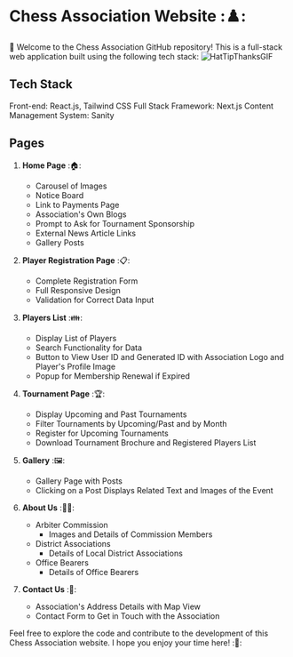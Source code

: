 # Chess Association Website :♟️:

👋 Welcome to the Chess Association GitHub repository! This is a full-stack web application built using the following tech stack:
![HatTipThanksGIF](https://github.com/punit-saini/Chess-Association/assets/64743687/c1d36db7-06d9-4ccb-b3a4-761c4dd719a8)

## Tech Stack

Front-end: React.js, Tailwind CSS
Full Stack Framework: Next.js
Content Management System: Sanity

## Pages

1. **Home Page** :🏠:
   - Carousel of Images
   - Notice Board
   - Link to Payments Page
   - Association's Own Blogs
   - Prompt to Ask for Tournament Sponsorship
   - External News Article Links
   - Gallery Posts

2. **Player Registration Page** :📋:
   - Complete Registration Form
   - Full Responsive Design
   - Validation for Correct Data Input

3. **Players List** :👪:
   - Display List of Players
   - Search Functionality for Data
   - Button to View User ID and Generated ID with Association Logo and Player's Profile Image
   - Popup for Membership Renewal if Expired

4. **Tournament Page** :🏆:
   - Display Upcoming and Past Tournaments
   - Filter Tournaments by Upcoming/Past and by Month
   - Register for Upcoming Tournaments
   - Download Tournament Brochure and Registered Players List

5. **Gallery** :🖼️:
   - Gallery Page with Posts
   - Clicking on a Post Displays Related Text and Images of the Event

6. **About Us** :🧑‍💻:
   - Arbiter Commission
     - Images and Details of Commission Members
   - District Associations
     - Details of Local District Associations
   - Office Bearers
     - Details of Office Bearers

7. **Contact Us** :📩:
   - Association's Address Details with Map View
   - Contact Form to Get in Touch with the Association

Feel free to explore the code and contribute to the development of this Chess Association website. I hope you enjoy your time here! :🚀:
